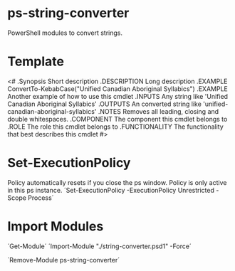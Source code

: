 # ps-string-converter

PowerShell modules to convert strings.

# Template

<#
.Synopsis
Short description
.DESCRIPTION
Long description
.EXAMPLE
ConvertTo-KebabCase("Unified Canadian Aboriginal Syllabics")
.EXAMPLE
Another example of how to use this cmdlet
.INPUTS
Any string like 'Unified Canadian Aboriginal Syllabics'
.OUTPUTS
An converted string like 'unified-canadian-aboriginal-syllabics'
.NOTES
Removes all leading, closing and double whitespaces.
.COMPONENT
The component this cmdlet belongs to
.ROLE
The role this cmdlet belongs to
.FUNCTIONALITY
The functionality that best describes this cmdlet
#>

# Set-ExecutionPolicy

Policy automatically resets if you close the ps window.
Policy is only active in this ps instance.
´Set-ExecutionPolicy -ExecutionPolicy Unrestricted -Scope Process´

# Import Modules

´Get-Module´
´Import-Module "./string-converter.psd1" -Force´

´Remove-Module ps-string-converter´
